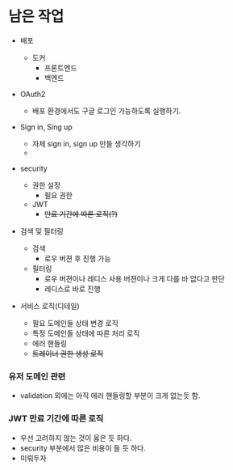 # 남은 작업

- 배포
  - 도커
    - 프론트엔드
    - 백엔드

- OAuth2
  - 배포 환경에서도 구글 로그인 가능하도록 실행하기.

- Sign in, Sing up
  - 자체 sign in, sign up 만들 생각하기
  - 

- security
  - 권한 설정
    - 필요 권한
  - JWT
    - ~~만료 기간에 따른 로직(?)~~

- 검색 및 필터링
  - 검색
    - 로우 버젼 후 진행 가능
  - 필터링
    - 로우 버젼이나 레디스 사용 버젼이나 크게 다를 바 없다고 판단
    - 레디스로 바로 진행

- 서비스 로직(디테일)
  - 필요 도메인들 상태 변경 로직
  - 특정 도메인들 상태에 따른 처리 로직
  - 에러 핸들링
  - ~~트레이너 권한 생성 로직~~

### 유저 도메인 관련
- validation 외에는 아직 에러 핸들링할 부분이 크게 없는듯 함.

### JWT 만료 기간에 따른 로직
- 우선 고려하지 않는 것이 옳은 듯 하다.
- security 부분에서 많은 비용이 들 듯 하다.
- 미뤄두자
